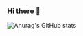 ### Hi there 👋
![Anurag's GitHub stats](https://github-readme-stats.vercel.app/api?username=c0sc0s&show_icons=true&theme=merko)
<!--
**c0sc0s/c0sc0s** is a ✨ _special_ ✨ repository because its `README.md` (this file) appears on your GitHub profile.

Here are some ideas to get you started:

- 🔭 I’m currently working on ...
- 🌱 I’m currently learning ...
- 👯 I’m looking to collaborate on ...
- 🤔 I’m looking for help with ...
- 💬 Ask me about ...
- 📫 How to reach me: ...
- 😄 Pronouns: ...
- ⚡ Fun fact: ...
-->
